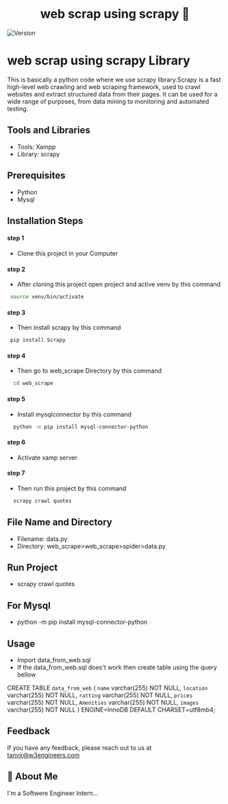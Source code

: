 <h1 align="center">web scrap using scrapy 👋</h1>
<p>
  <img alt="Version" src="https://img.shields.io/badge/version-1.0.0-blue.svg?cacheSeconds=2592000" />
</p>

# web scrap using scrapy Library

This is basically a python code where we use scrapy library.Scrapy is a fast high-level web crawling and web scraping framework, used to crawl websites and extract structured data from their pages. It can be used for a wide range of purposes, from data mining to monitoring and automated testing.


## Tools and Libraries

- Tools: Xampp
- Library: scrapy

 


## Prerequisites

- Python
- Mysql

## Installation Steps 


#### step 1
 - Clone this project in your Computer
#### step 2
- After cloning this project open project and active venv by this command 
 ```bash
  source venv/bin/activate
```
#### step 3
- Then install scrapy by this command 
 ```bash
  pip install Scrapy 
```
#### step 4
- Then go to web_scrape Directory by this command

```bash
  cd web_scrape
```
#### step 5
- Install mysqlconnector by this command 

```bash
  python -m pip install mysql-connector-python
```
#### step 6
- Activate xamp server 


#### step 7
- Then run this project by this command 
```bash
  scrapy crawl quotes
```
    
## File Name and Directory

- Filename: data.py
- Directory: web_scrape>web_scrape>spider>data.py

## Run Project
- scrapy crawl quotes
## For Mysql 
- python -m pip install mysql-connector-python

## Usage

- Import data_from_web.sql 
- If the  data_from_web.sql does't work then create table using the query bellow

CREATE TABLE `data_from_web` (
  `name` varchar(255) NOT NULL,
  `location` varchar(255) NOT NULL,
  `ratting` varchar(255) NOT NULL,
  `prices` varchar(255) NOT NULL,
  `Amenities` varchar(255) NOT NULL,
  `images` varchar(255) NOT NULL
) ENGINE=InnoDB DEFAULT CHARSET=utf8mb4;
## Feedback

If you have any feedback, please reach out to us at tanvir@w3engineers.com


## 🚀 About Me
I'm a Softwere Engineer Intern...
